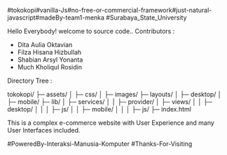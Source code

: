 #tokokopi#vanilla-Js#no-free-or-commercial-framework#just-natural-javascript#madeBy-team1-menka
#Surabaya_State_University

Hello Everybody! welcome to source code..
Contributors :
- Dita Aulia Oktavian
- Filza Hisana Hizbullah
- Shabian Arsyl Yonanta
- Much Kholiqul Rosidin


Directory Tree :

tokokopi/
├─ assets/
│  ├─ css/
│  ├─ images/
├─ layouts/
│  ├─ desktop/
│  ├─ mobile/
├─ lib/
│  ├─ services/
│  │  ├─ provider/
│  ├─ views/
│  │  ├─ desktop/
│  │  │  ├─ js/
│  │  ├─ mobile/
│  │  │  ├─ js/
├─ index.html

This is a complex e-commerce website with User Experience and many User Interfaces included.


#PoweredBy-Interaksi-Manusia-Komputer
#Thanks-For-Visiting
   
   
   
   
   
